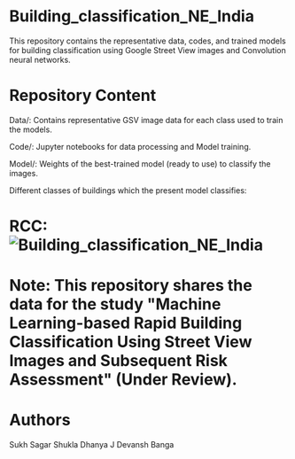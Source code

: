# Building_classification_NE_India
This repository contains the representative data, codes, and trained models for building classification using Google Street View images and Convolution neural networks.

# Repository Content
Data/: Contains representative GSV image data for each class used to train the models.

Code/: Jupyter notebooks for data processing and Model training.

Model/: Weights of the best-trained model (ready to use) to classify the images.

Different classes of buildings which the present model classifies:
# RCC: ![Building_classification_NE_India](Data/RCC/1.png) 

# Note: This repository shares the data for the study "Machine Learning-based Rapid Building Classification Using Street View Images and Subsequent Risk Assessment" (Under Review).

# Authors
Sukh Sagar Shukla
Dhanya J
Devansh Banga
